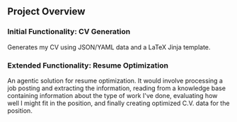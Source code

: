 ## Project Overview

### Initial Functionality: CV Generation
Generates my CV using JSON/YAML data and a LaTeX Jinja template.

### Extended Functionality: Resume Optimization
An agentic solution for resume optimization. It would involve processing a job posting and extracting the information, reading from a knowledge base containing information about the type of work I've done, evaluating how well I might fit in the position, and finally creating optimized C.V. data for the position.
